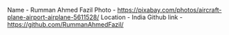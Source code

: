 Name - Rumman Ahmed Fazil 
Photo - https://pixabay.com/photos/aircraft-plane-airport-airplane-5611528/
Location - India 
Github link - https://github.com/RummanAhmedFazil/
